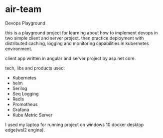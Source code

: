 # air-team
Devops Playground

this is a playground project for learning about how to implement devops in two simple client and server project. 
then practice deployment with distributed caching, logging and monitoring capabilities in kubernetes environment.

client app written in angular and server project by asp.net core.

tech, libs and products used:

- Kubernetes
- helm
- Serilog
- Seq Logging
- Redis
- Promotheus
- Grafana
- Kube Metric Server

I used my laptop for running project on windows 10 docker desktop edge(wsl2 engine).
